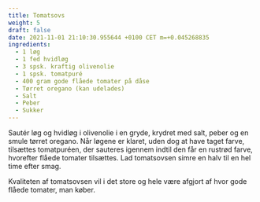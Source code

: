 ```yaml
---
title: Tomatsovs
weight: 5
draft: false
date: 2021-11-01 21:10:30.955644 +0100 CET m=+0.045268835
ingredients:
  - 1 løg
  - 1 fed hvidløg
  - 3 spsk. kraftig olivenolie
  - 1 spsk. tomatpuré
  - 400 gram gode flåede tomater på dåse
  - Tørret oregano (kan udelades)
  - Salt
  - Peber
  - Sukker
---
```




Sautér løg og hvidløg i olivenolie i en gryde, krydret med salt, peber
og en smule tørret oregano. Når løgene er klaret, uden dog at have taget
farve, tilsættes tomatpuréen, der sauteres igennem indtil den får en
rustrød farve, hvorefter flåede tomater tilsættes. Lad tomatsovsen simre
en halv til en hel time efter smag.

Kvaliteten af tomatsovsen vil i det store og hele være afgjort af hvor
gode flåede tomater, man køber.


